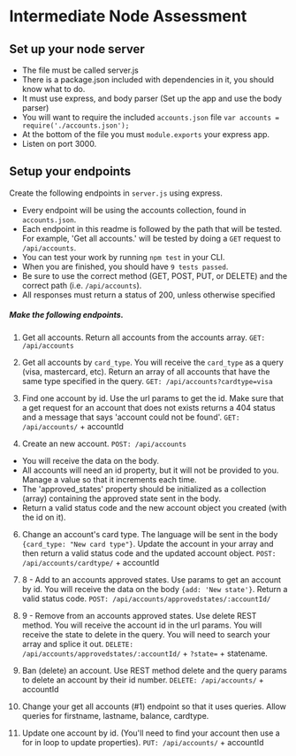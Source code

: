 # Intermediate Node Assessment

## Set up your node server

* The file must be called server.js
* There is a package.json included with dependencies in it, you should know what to do.
* It must use express, and body parser (Set up the app and use the body parser)
* You will want to require the included `accounts.json` file  `var accounts = require('./accounts.json');`
* At the bottom of the file you must `module.exports` your express app.
* Listen on port 3000.


## Setup your endpoints
Create the following endpoints in `server.js` using express.

* Every endpoint will be using the accounts collection, found in `accounts.json`.
* Each endpoint in this readme is followed by the path that will be tested. For example, 'Get all accounts.' will be tested by doing a `GET` request to `/api/accounts`.
* You can test your work by running `npm test` in your CLI.
* When you are finished, you should have `9 tests passed`.
* Be sure to use the correct method (GET, POST, PUT, or DELETE) and the correct path (i.e. `/api/accounts`).
* All responses must return a status of 200, unless otherwise specified

##### Make the following endpoints.

1.  Get all accounts. Return all accounts from the accounts array.
   `GET: /api/accounts`

2.  Get all accounts by `card_type`. You will receive the `card_type` as a query (visa, mastercard, etc).  Return an array of all accounts that have the same type specified in the query.
   `GET: /api/accounts?cardtype=visa`

3. Find one account by id. Use the url params to get the id. Make sure that a get request for an account that does not exists returns a 404 status and a message that says 'account could not be found'.
    `GET: /api/accounts/` + accountId

4. Create an new account.  `POST: /api/accounts`

* You will receive the data on the body.  
* All accounts will need an id property, but it will not be provided to you.  Manage a value so that it increments each time.  
* The 'approved_states' property should be initialized as a collection (array) containing the approved state sent in the body.
* Return a valid status code and the new account object you created (with the id on it).  

6.  Change an account's card type. The language will be sent in the body `{card_type: "New card type"}`. Update the account in your array and then return a valid status code and the updated account object.
   `POST: /api/accounts/cardtype/` + accountId

7. 8 - Add to an accounts approved states. Use params to get an account by id. You will receive the data on the body `{add: 'New state'}`. Return a valid status code.
   `POST: /api/accounts/approvedstates/:accountId/`

8. 9 - Remove from an accounts approved states. Use delete REST method. You will receive the account id in the url params. You will receive the state to delete in the query. You will need to search your array and splice it out.
   `DELETE: /api/accounts/approvedstates/:accountId/` + `?state=` + statename.

9.  Ban (delete) an account. Use REST method delete and the query params to delete an account by their id number.
   `DELETE: /api/accounts/` + accountId

10. Change your get all accounts (#1) endpoint so that it uses queries. Allow queries for firstname, lastname, balance, cardtype.

11. Update one account by id.  (You'll need to find your account then use a for in loop to update properties).
   `PUT: /api/accounts/` + accountId
